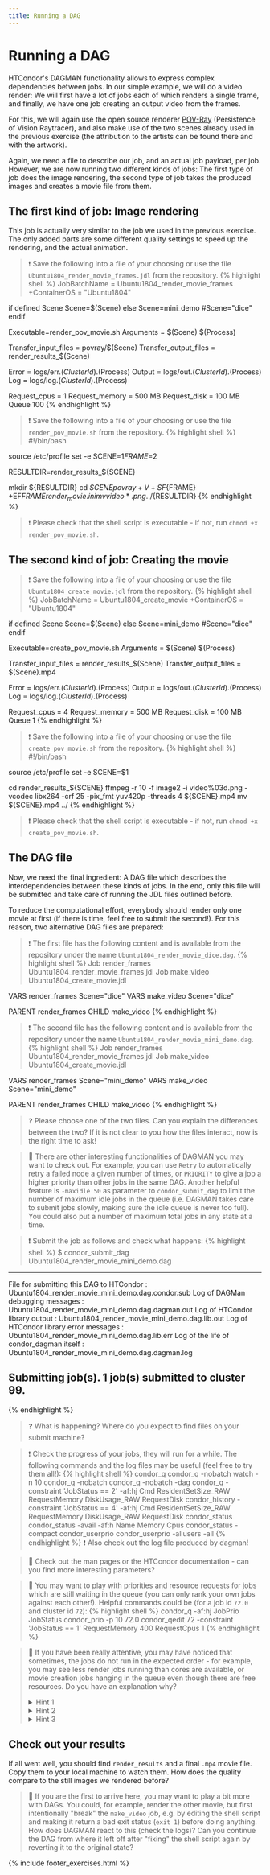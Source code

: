 ```yaml
---
title: Running a DAG
---
```

# Running a DAG

HTCondor's DAGMAN functionality allows to express complex dependencies between jobs.
In our simple example, we will do a video render: We will first have a lot of jobs each of which renders a single frame,
and finally, we have one job creating an output video from the frames. 

For this, we will again use the open source renderer [POV-Ray](http://www.povray.org/) (Persistence of Vision Raytracer),
and also make use of the two scenes already used in the previous exercise (the attribution to the artists can be found there and with the artwork).

Again, we need a file to describe our job, and an actual job payload, per job.
However, we are now running two different kinds of jobs: The first type of job does the image rendering,
the second type of job takes the produced images and creates a movie file from them.

## The first kind of job: Image rendering

This job is actually very similar to the job we used in the previous exercise. The only added parts are some different quality settings
to speed up the rendering, and the actual animation.

> :exclamation: Save the following into a file of your choosing or use the file `Ubuntu1804_render_movie_frames.jdl` from the repository.
{% highlight shell %}
JobBatchName = Ubuntu1804_render_movie_frames
+ContainerOS = "Ubuntu1804"

if defined Scene
        Scene=$(Scene)
else
        Scene=mini_demo
        #Scene="dice"
endif

Executable=render_pov_movie.sh
Arguments = $(Scene) $(Process)

Transfer_input_files = povray/$(Scene)
Transfer_output_files = render_results_$(Scene)

Error                   = logs/err.$(ClusterId).$(Process)
Output                  = logs/out.$(ClusterId).$(Process)
Log                     = logs/log.$(ClusterId).$(Process)

Request_cpus = 1
Request_memory = 500 MB
Request_disk = 100 MB
Queue 100
{% endhighlight %}

> :exclamation: Save the following into a file of your choosing or use the file `render_pov_movie.sh` from the repository.
{% highlight shell %}
#!/bin/bash

source /etc/profile
set -e
SCENE=$1
FRAME=$2

RESULTDIR=render_results_${SCENE}

mkdir ${RESULTDIR}
cd ${SCENE}
povray +V +SF${FRAME} +EF${FRAME} render_movie.ini
mv video*.png ../${RESULTDIR}
{% endhighlight %}

> :exclamation: Please check that the shell script is executable - if not, run `chmod +x render_pov_movie.sh`.

## The second kind of job: Creating the movie

> :exclamation: Save the following into a file of your choosing or use the file `Ubuntu1804_create_movie.jdl` from the repository.
{% highlight shell %}
JobBatchName = Ubuntu1804_create_movie
+ContainerOS = "Ubuntu1804"

if defined Scene
        Scene=$(Scene)
else
        Scene=mini_demo
        #Scene="dice"
endif

Executable=create_pov_movie.sh
Arguments = $(Scene) $(Process)

Transfer_input_files = render_results_$(Scene)
Transfer_output_files = $(Scene).mp4

Error                   = logs/err.$(ClusterId).$(Process)
Output                  = logs/out.$(ClusterId).$(Process)
Log                     = logs/log.$(ClusterId).$(Process)

Request_cpus = 4
Request_memory = 500 MB
Request_disk = 100 MB
Queue 1
{% endhighlight %}

> :exclamation: Save the following into a file of your choosing or use the file `create_pov_movie.sh` from the repository.
{% highlight shell %}
#!/bin/bash

source /etc/profile
set -e
SCENE=$1

cd render_results_${SCENE}
ffmpeg -r 10 -f image2 -i video%03d.png -vcodec libx264 -crf 25 -pix_fmt yuv420p -threads 4 ${SCENE}.mp4
mv ${SCENE}.mp4 ../
{% endhighlight %}

> :exclamation: Please check that the shell script is executable - if not, run `chmod +x create_pov_movie.sh`.

## The DAG file

Now, we need the final ingredient: A DAG file which describes the interdependencies between these kinds of jobs.
In the end, only this file will be submitted and take care of running the JDL files outlined before.

To reduce the computational effort, everybody should render only one movie at first (if there is time, feel free to submit the second!).
For this reason, two alternative DAG files are prepared:

> :exclamation: The first file has the following content and is available from the repository under the name `Ubuntu1804_render_movie_dice.dag`.
{% highlight shell %}
Job render_frames Ubuntu1804_render_movie_frames.jdl
Job make_video Ubuntu1804_create_movie.jdl

VARS render_frames Scene="dice"
VARS make_video Scene="dice"

PARENT render_frames CHILD make_video
{% endhighlight %}

> :exclamation: The second file has the following content and is available from the repository under the name `Ubuntu1804_render_movie_mini_demo.dag`.
{% highlight shell %}
Job render_frames Ubuntu1804_render_movie_frames.jdl
Job make_video Ubuntu1804_create_movie.jdl

VARS render_frames Scene="mini_demo"
VARS make_video Scene="mini_demo"

PARENT render_frames CHILD make_video
{% endhighlight %}

> :question: Please choose one of the two files. Can you explain the differences between the two?
> If it is not clear to you how the files interact, now is the right time to ask!

> :leopard: There are other interesting functionalities of DAGMAN you may want to check out.
> For example, you can use `Retry` to automatically retry a failed node a given number of times, or `PRIORITY` to give a job a higher priority than other jobs in the same DAG.
> Another helpful feature is `-maxidle 50` as parameter to `condor_submit_dag` to limit the number of maximum idle jobs in the queue
> (i.e. DAGMAN takes care to submit jobs slowly, making sure the idle queue is never too full). You could also put a number of maximum total jobs in any state at a time.

> :exclamation: Submit the job as follows and check what happens:
{% highlight shell %}
$ condor_submit_dag Ubuntu1804_render_movie_mini_demo.dag

-----------------------------------------------------------------------
File for submitting this DAG to HTCondor           : Ubuntu1804_render_movie_mini_demo.dag.condor.sub
Log of DAGMan debugging messages                 : Ubuntu1804_render_movie_mini_demo.dag.dagman.out
Log of HTCondor library output                     : Ubuntu1804_render_movie_mini_demo.dag.lib.out
Log of HTCondor library error messages             : Ubuntu1804_render_movie_mini_demo.dag.lib.err
Log of the life of condor_dagman itself          : Ubuntu1804_render_movie_mini_demo.dag.dagman.log

Submitting job(s).
1 job(s) submitted to cluster 99.
-----------------------------------------------------------------------
{% endhighlight %}

> :question: What is happening? Where do you expect to find files on your submit machine?

> :exclamation: Check the progress of your jobs, they will run for a while. The following commands and the log files may be useful (feel free to try them all!):
{% highlight shell %}
condor_q
condor_q -nobatch
watch -n 10 condor_q -nobatch
condor_q -nobatch -dag
condor_q -constraint 'JobStatus == 2' -af:hj Cmd ResidentSetSize_RAW RequestMemory DiskUsage_RAW RequestDisk
condor_history -constraint 'JobStatus == 4' -af:hj Cmd ResidentSetSize_RAW RequestMemory DiskUsage_RAW RequestDisk
condor_status
condor_status -avail -af:h Name Memory Cpus
condor_status -compact
condor_userprio
condor_userprio -allusers -all
{% endhighlight %}
> :exclamation: Also check out the log file produced by dagman!

> :leopard: Check out the man pages or the HTCondor documentation - can you find more interesting parameters?

> :leopard: You may want to play with priorities and resource requests for jobs which are still waiting in the queue (you can only rank your own jobs against each other!). Helpful commands could be (for a job id `72.0` and cluster id `72`):
{% highlight shell %}
condor_q -af:hj JobPrio JobStatus
condor_prio -p 10 72.0
condor_qedit 72 -constraint 'JobStatus == 1' RequestMemory 400 RequestCpus 1
{% endhighlight %}

> :leopard: If you have been really attentive, you may have noticed that sometimes, the jobs do not run in the expected order - for example, you may see less render jobs running than cores are available,
> or movie creation jobs hanging in the queue even though there are free resources. Do you have an explanation why?
> <details><summary>Hint 1</summary>Check the resource requests of the two different job types carefully - is there a difference?</details>
> <details><summary>Hint 2</summary>You may remember about partitionable slots of HTCondor... how could they impact efficiency here?</details>
> <details><summary>Hint 3</summary>The test cluster uses the setting `CLAIM_WORKLIFE = 300`. Check the HTCondor documentation on the effects of this setting!</details>

## Check out your results

If all went well, you should find `render_results` and a final `.mp4` movie file. Copy them to your local machine to watch them.
How does the quality compare to the still images we rendered before?

> :leopard: If you are the first to arrive here, you may want to play a bit more with DAGs. You could, for example, render the other movie, but first intentionally "break" the `make_video` job,
> e.g. by editing the shell script and making it return a bad exit status (`exit 1`) before doing anything.
> How does DAGMAN react to this (check the logs)? Can you continue the DAG from where it left off after "fixing" the shell script again by reverting it to the original state?

{% include footer_exercises.html %}
